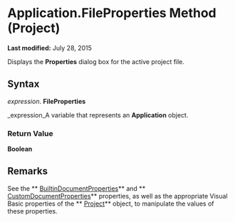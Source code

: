 
# Application.FileProperties Method (Project)

 **Last modified:** July 28, 2015

Displays the  **Properties** dialog box for the active project file.

## Syntax

 _expression_. **FileProperties**

 _expression_A variable that represents an  **Application** object.


### Return Value

 **Boolean**


## Remarks

See the  ** [BuiltinDocumentProperties](7922b8e8-d2a9-be77-b1e5-e33d4a37887c.md)** and ** [CustomDocumentProperties](49e532bc-4bc2-c9e7-c6d0-253540572093.md)** properties, as well as the appropriate Visual Basic properties of the ** [Project](855c1ad9-0e84-f274-9e0e-2424e7cab447.md)** object, to manipulate the values of these properties.

